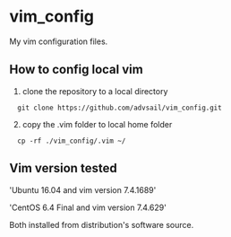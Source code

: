 # vim_config
My vim configuration files.

## How to config local vim
  1. clone the repository to a local directory

```shell  
  git clone https://github.com/advsail/vim_config.git
```

  2. copy the .vim folder to local home folder

```shell
  cp -rf ./vim_config/.vim ~/
```
## Vim version tested

'Ubuntu 16.04 and vim version 7.4.1689'

'CentOS 6.4 Final and vim version 7.4.629'

Both installed from distribution's software source.